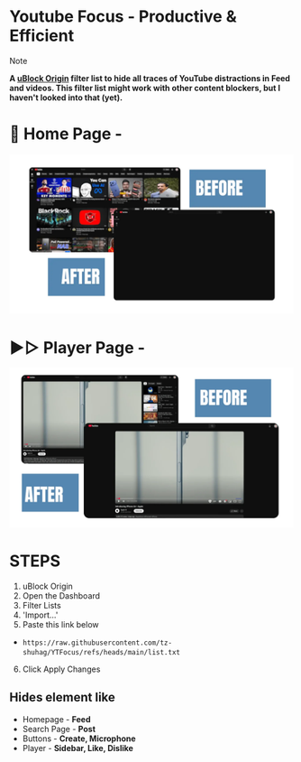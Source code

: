 # Youtube Focus - Productive & Efficient
> [!NOTE]
> **A [uBlock Origin](https://github.com/gorhill/uBlock) filter list to hide all traces of YouTube distractions in Feed and videos.
This filter list might work with other content blockers, but I haven't looked into that (yet).**

# 🎯 Home Page -
![Logo](assests/img/homepage.webp)


# ▶️▷ Player Page -
![Player](assests/img/player.webp)


# STEPS
1. uBlock Origin
2. Open the Dashboard
3. Filter Lists
4. 'Import...'
5. Paste this link below
- `https://raw.githubusercontent.com/tz-shuhag/YTFocus/refs/heads/main/list.txt`
6. Click Apply Changes

## Hides element like
- Homepage - **Feed**
- Search Page - **Post**
- Buttons - **Create, Microphone**
- Player - **Sidebar, Like, Dislike**
